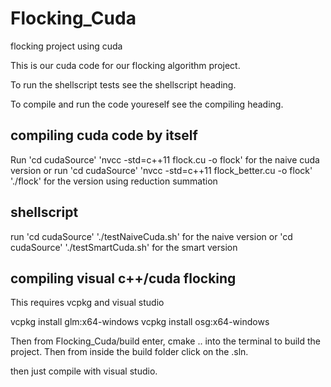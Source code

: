 # Flocking_Cuda

 flocking project using cuda


This is our cuda code for our flocking algorithm project. 

To run the shellscript tests see the shellscript heading.

To compile and run the code youreself see the compiling heading.

## compiling cuda code by itself
Run
'cd cudaSource'
'nvcc -std=c++11 flock.cu -o flock'
for the naive cuda version
or run
'cd cudaSource'
'nvcc -std=c++11 flock_better.cu -o flock'
'./flock'
for the version using reduction summation

## shellscript
run
'cd cudaSource'
'./testNaiveCuda.sh'
for the naive version
or 
'cd cudaSource'
'./testSmartCuda.sh'
for the smart version

## compiling visual c++/cuda flocking
This requires vcpkg and visual studio

vcpkg install glm:x64-windows
vcpkg install osg:x64-windows

Then from Flocking_Cuda/build enter,
cmake ..
into the terminal to build the project.
Then from inside the build folder click on the .sln.

then just compile with visual studio.


